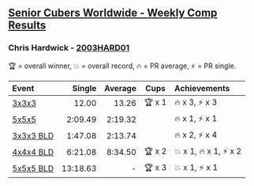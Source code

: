 <style>table {white-space: nowrap;}</style>

## [Senior Cubers Worldwide - Weekly Comp Results](/scw-comp/results/)
### Chris Hardwick - [2003HARD01](https://www.worldcubeassociation.org/persons/2003HARD01)

🏆 = overall winner, 💥 = overall record, 🔥 = PR average, ⚡ = PR single.

| Event | Single | Average | Cups | Achievements|
| :-- | --: | --: | :--: | :-- |
| [3x3x3](333.md) | 12.00 | 13.26 | 🏆 x 1 | 🔥 x 3, ⚡ x 3 |
| [5x5x5](555.md) | 2:09.49 | 2:19.32 |  | 🔥 x 1, ⚡ x 1 |
| [3x3x3 BLD](333bf.md) | 1:47.08 | 2:13.74 |  | 🔥 x 2, ⚡ x 4 |
| [4x4x4 BLD](444bf.md) | 6:21.08 | 8:34.50 | 🏆 x 2 | 💥 x 1, 🔥 x 1, ⚡ x 2 |
| [5x5x5 BLD](555bf.md) | 13:18.63 | - | 🏆 x 3 | 💥 x 1, ⚡ x 1 |

<!-- Global site tag (gtag.js) - Google Analytics -->
<script async src="https://www.googletagmanager.com/gtag/js?id=UA-86348435-3"></script>
<script>window.dataLayer = window.dataLayer || []; function gtag() {dataLayer.push(arguments);} gtag('js', new Date()); gtag('config', 'UA-86348435-3');</script>
